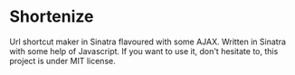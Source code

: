 Shortenize
==========

Url shortcut maker in Sinatra flavoured with some AJAX. Written in Sinatra with some help of Javascript. If you want to use it, don't hesitate to, this project is under MIT license.